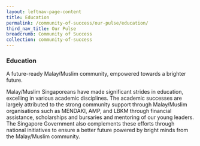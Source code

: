 ```yaml
---
layout: leftnav-page-content
title: Education
permalink: /community-of-success/our-pulse/education/
third_nav_title: Our Pulse
breadcrumb: Community of Success
collection: community-of-success
---
```


### **Education**
A future-ready Malay/Muslim community, empowered towards a brighter future.

Malay/Muslim Singaporeans have made significant strides in education, excelling in various academic disciplines. The academic successes are largely attributed to the strong community support through Malay/Muslim organisations such as MENDAKI, AMP, and LBKM through financial assistance, scholarships and bursaries and mentoring of our young leaders. The Singapore Government also complements these efforts through national initiatives to ensure a better future powered by bright minds from the Malay/Muslim community.
